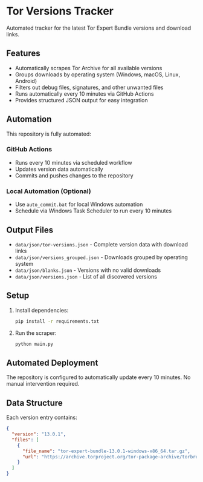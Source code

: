 # Tor Versions Tracker

Automated tracker for the latest Tor Expert Bundle versions and download links.

## Features

- Automatically scrapes Tor Archive for all available versions
- Groups downloads by operating system (Windows, macOS, Linux, Android)
- Filters out debug files, signatures, and other unwanted files
- Runs automatically every 10 minutes via GitHub Actions
- Provides structured JSON output for easy integration

## Automation

This repository is fully automated:

### GitHub Actions
- Runs every 10 minutes via scheduled workflow
- Updates version data automatically
- Commits and pushes changes to the repository

### Local Automation (Optional)
- Use `auto_commit.bat` for local Windows automation
- Schedule via Windows Task Scheduler to run every 10 minutes

## Output Files

- `data/json/tor-versions.json` - Complete version data with download links
- `data/json/versions_grouped.json` - Downloads grouped by operating system
- `data/json/blanks.json` - Versions with no valid downloads
- `data/json/versions.json` - List of all discovered versions

## Setup

1. Install dependencies:
   ```bash
   pip install -r requirements.txt
   ```

2. Run the scraper:
   ```bash
   python main.py
   ```

## Automated Deployment

The repository is configured to automatically update every 10 minutes. No manual intervention required.

## Data Structure

Each version entry contains:
```json
{
  "version": "13.0.1",
  "files": [
    {
      "file_name": "tor-expert-bundle-13.0.1-windows-x86_64.tar.gz",
      "url": "https://archive.torproject.org/tor-package-archive/torbrowser/13.0.1/tor-expert-bundle-13.0.1-windows-x86_64.tar.gz"
    }
  ]
}
```